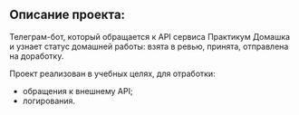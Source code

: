 ## Описание проекта:
Телеграм-бот, который обращается к API сервиса Практикум Домашка и узнает статус домашней работы: взята в ревью, принята, отправлена на доработку.

Проект реализован в учебных целях, для отработки:
- обращения к внешнему API;
- логирования.
